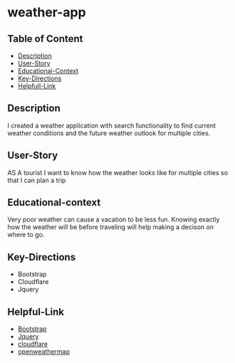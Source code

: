 # weather-app

## Table of Content

- [Description](#Description)
- [User-Story](#User-Story)
- [Educational-Context](#Educational-context)
- [Key-Directions](#Key-Directions)
- [Helpfull-Link](#Helpfull-link)

## Description


I created a weather application with search functionality to find current weather conditions and the future weather outlook for multiple cities.

## User-Story

AS A tourist I want to know how the weather looks like for multiple cities so that I can plan a trip

## Educational-context

Very poor weather can cause a vacation to be less fun. Knowing exactly how the weather will be before traveling will help making a decison on where to go.

## Key-Directions

* Bootstrap
* Cloudflare
* Jquery

## Helpful-Link

* [Bootstrap](https://getbootstrap.com)
* [Jquery](https://jquery.com)
* [cloudflare](https://www.cloudflare.com)
* [openweathermap](https://openweathermap.org/api/uvi)

